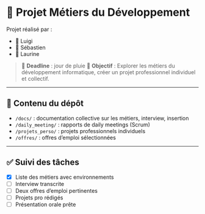 # 🚀 Projet Métiers du Développement

Projet réalisé par :  
- 👤 Luigi
- 👤 Sébastien
- 👤 Laurine

> 📅 **Deadline** : jour de pluie
> 🎯 **Objectif** : Explorer les métiers du développement informatique, créer un projet professionnel individuel et collectif.

---

## 📂 Contenu du dépôt

- `/docs/` : documentation collective sur les métiers, interview, insertion
- `/daily_meeting/` : rapports de daily meetings (Scrum)
- `/projets_perso/` : projets professionnels individuels
- `/offres/` : offres d’emploi sélectionnées

---

## ✅ Suivi des tâches

- [x] Liste des métiers avec environnements
- [ ] Interview transcrite
- [ ] Deux offres d’emploi pertinentes
- [ ] Projets pro rédigés
- [ ] Présentation orale prête
